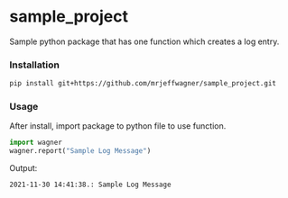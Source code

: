# sample_project
Sample python package that has one function which creates a log entry.

### Installation
```txt
pip install git+https://github.com/mrjeffwagner/sample_project.git
```

### Usage
After install, import package to python file to use function.

```python
import wagner
wagner.report("Sample Log Message")
```

Output:

```txt
2021-11-30 14:41:38.: Sample Log Message
```
